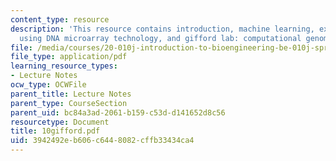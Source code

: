 ```yaml
---
content_type: resource
description: 'This resource contains introduction, machine learning, expression profiling
  using DNA microarray technology, and gifford lab: computational genomics.'
file: /media/courses/20-010j-introduction-to-bioengineering-be-010j-spring-2006/3942492eb606c6448082cffb33434ca4_10gifford.pdf
file_type: application/pdf
learning_resource_types:
- Lecture Notes
ocw_type: OCWFile
parent_title: Lecture Notes
parent_type: CourseSection
parent_uid: bc84a3ad-2061-b159-c53d-d141652d8c56
resourcetype: Document
title: 10gifford.pdf
uid: 3942492e-b606-c644-8082-cffb33434ca4
---
```

